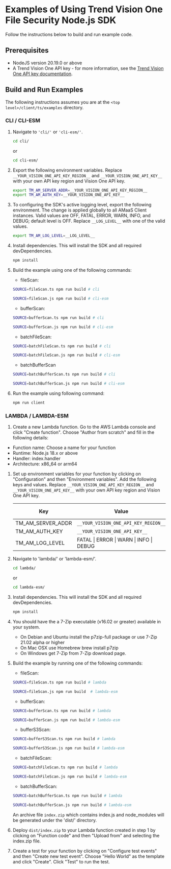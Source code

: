 # Examples of Using Trend Vision One File Security Node.js SDK

Follow the instructions below to build and run example code.

## Prerequisites

- NodeJS version 20.19.0 or above
- A Trend Vision One API key - for more information, see the [Trend Vision One API key documentation](https://docs.trendmicro.com/en-us/enterprise/trend-vision-one/administrative-setti/accountspartfoundati/api-keys.aspx).

## Build and Run Examples

The following instructions assumes you are at the `<top level>/client/ts/examples` directory.

### CLI / CLI-ESM

1. Navigate to `'cli/'` or `'cli-esm/'`.

   ```sh
   cd cli/
   ```

   or

   ```sh
   cd cli-esm/
   ```

2. Export the following environment variables. Replace `__YOUR_VISION_ONE_API_KEY_REGION__` and `__YOUR_VISION_ONE_API_KEY__` with your own API key region and Vision One API key.

   ```sh
   export TM_AM_SERVER_ADDR=__YOUR_VISION_ONE_API_KEY_REGION__
   export TM_AM_AUTH_KEY=__YOUR_VISION_ONE_API_KEY__
   ```

3. To configuring the SDK's active logging level, export the following environment. The change is applied globally to all AMaaS Client instances. Valid values are OFF, FATAL, ERROR, WARN, INFO, and DEBUG; default level is OFF. Replace `__LOG_LEVEL__` with one of the valid values.

   ```sh
   export TM_AM_LOG_LEVEL=__LOG_LEVEL__
   ```

4. Install dependencies. This will install the SDK and all required devDependencies.

   ```sh
   npm install
   ```

5. Build the example using one of the following commands:

   - fileScan:

   ```sh
   SOURCE=fileScan.ts npm run build # cli
   ```

   ```sh
   SOURCE=fileScan.js npm run build # cli-esm
   ```

   - bufferScan:

   ```sh
   SOURCE=bufferScan.ts npm run build # cli
   ```

   ```sh
   SOURCE=bufferScan.js npm run build # cli-esm
   ```

   - batchFileScan:

   ```sh
   SOURCE=batchFileScan.ts npm run build # cli
   ```

   ```sh
   SOURCE=batchFileScan.js npm run build # cli-esm
   ```

   - batchBufferScan

   ```sh
   SOURCE=batchBufferScan.ts npm run build # cli
   ```

   ```sh
   SOURCE=batchBufferScan.js npm run build # cli-esm
   ```

6. Run the example using following command:

   ```sh
   npm run client
   ```

### LAMBDA / LAMBDA-ESM

1. Create a new Lambda function. Go to the AWS Lambda console and click "Create function". Choose "Author from scratch" and fill in the following details:

- Function name: Choose a name for your function
- Runtime: Node.js 18.x or above
- Handler: index.handler
- Architecture: x86_64 or arm64

1. Set up environment variables for your function by clicking on "Configuration" and then "Environment variables". Add the following keys and values. Replace `__YOUR_VISION_ONE_API_KEY_REGION__` and `__YOUR_VISION_ONE_API_KEY__` with your own API key region and Vision One API key.

   |Key|Value|Default value|
   |---|---|---|
   |TM_AM_SERVER_ADDR|`__YOUR_VISION_ONE_API_KEY_REGION__`|
   |TM_AM_AUTH_KEY|`__YOUR_VISION_ONE_API_KEY__`|
   |TM_AM_LOG_LEVEL|FATAL \| ERROR \| WARN \| INFO \| DEBUG| OFF |

1. Navigate to 'lambda/' or 'lambda-esm/'.

   ```sh
   cd lambda/
   ```

   or

   ```sh
   cd lambda-esm/
   ```

1. Install dependencies. This will install the SDK and all required devDependencies.

   ```sh
   npm install
   ```

1. You should have the a 7-Zip executable (v16.02 or greater) available in your system.

    - On Debian and Ubuntu install the p7zip-full package or use 7-Zip 21.02 alpha or higher
    - On Mac OSX use Homebrew brew install p7zip
    - On Windows get 7-Zip from 7-Zip download page.
1. Build the example by running one of the following commands:

   - fileScan:

   ```sh
   SOURCE=fileScan.ts npm run build # lambda
   ```

   ```sh
   SOURCE=fileScan.js npm run build  # lambda-esm
   ```

   - bufferScan:

   ```sh
   SOURCE=bufferScan.ts npm run build # lambda
   ```

   ```sh
   SOURCE=bufferScan.js npm run build # lambda-esm
   ```

   - bufferS3Scan:

   ```sh
   SOURCE=bufferS3Scan.ts npm run build # lambda
   ```

   ```sh
   SOURCE=bufferS3Scan.js npm run build # lambda-esm
   ```

   - batchFileScan:

   ```sh
   SOURCE=batchFileScan.ts npm run build # lambda
   ```

   ```sh
   SOURCE=batchFileScan.js npm run build # lambda-esm
   ```

   - batchBufferScan:

   ```sh
   SOURCE=batchBufferScan.ts npm run build # lambda
   ```

   ```sh
   SOURCE=batchBufferScan.js npm run build # lambda-esm
   ```

   An archive file `index.zip` which contains index.js and node_modules will be generated under the 'dist/' directory.

1. Deploy `dist/index.zip` to your Lambda function created in step 1 by clicking on "Function code" and then "Upload from" and selecting the index.zip file.

1. Create a test for your function by clicking on "Configure test events" and then "Create new test event". Choose "Hello World" as the template and click "Create". Click "Test" to run the test.

